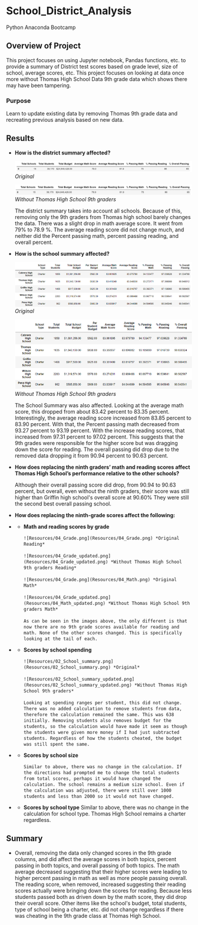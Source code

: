 # School_District_Analysis
Python Anaconda Bootcamp
## Overview of Project
This project focuses on using Jupyter notebook, Pandas functions, etc. to provide a summary of District test scores based on grade level, size of school, average scores, etc. This project focuses on looking at data once more without Thomas High School Data 9th grade data which shows there may have been tampering.
### Purpose
Learn to update existing data by removing Thomas 9th grade data and recreating previous analysis based on new data.

## Results
- **How is the district summary affected?**

    ![Resources/01_District_Summary.png](Resources/01_District_Summary.png) *Original*

    ![Resources/00_import_files_updated.png](Resources/01_District_Summary_updated.png) *Without Thomas High School 9th graders*

    The district summary takes into account all schools. Because of this, removing only the 9th graders from Thomas high school barely changes the data. There was a slight drop in math average score. It went from 79% to 78.9 %. The average reading score did not change much, and neither did the Percent passing math, percent passing reading, and overall percent.

- **How is the school summary affected?**

    ![Resources/03_Thomas.png](Resources/03_Thomas.png) *Original*

    ![Resources/03_Thomas_updated.png](Resources/03_Thomas_updated.png) *Without Thomas High School 9th graders*

    The School Summary was also affected. Looking at the average math score, this dropped from about 83.42 percent to 83.35 percent. Interestingly, the average reading score increased from 83.85 percent to 83.90 percent. With that, the Percent passing math decreased from 93.27 percent to 93.19 percent. With the increase reading scores,  that increased from 97.31 percent to 97.02 percent. This suggests that the 9th grades were responsible for the higher score but was dragging down the score for reading. The overall passing did drop due to the removed data dropping it from 90.94 percent to 90.63 percent.

- **How does replacing the ninth graders’ math and reading scores affect Thomas High School’s performance relative to the other schools?**

    Although their overall passing score did drop, from 90.94 to 90.63 percent, but overall, even without the ninth graders, their score was still higher than Griffin high school's overall score at 90.60% They were still the second best overall passing school.

- **How does replacing the ninth-grade scores affect the following:**
- - **Math and reading scores by grade**

        ![Resources/04_Grade.png](Resources/04_Grade.png) *Original Reading*

        ![Resources/04_Grade_updated.png](Resources/04_Grade_updated.png) *Without Thomas High School 9th graders Reading*

        ![Resources/04_Grade.png](Resources/04_Math.png) *Original Math* 

        ![Resources/04_Grade_updated.png](Resources/04_Math_updated.png) *Without Thomas High School 9th graders Math*

        As can be seen in the images above, the only different is that now there are no 9th grade scores available for reading and math. None of the other scores changed. This is specifically looking at the tail of each.


- - **Scores by school spending**

        ![Resources/02_School_summary.png](Resources/02_School_summary.png) *Original*

        ![Resources/02_School_summary_updated.png](Resources/02_School_summary_updated.png) *Without Thomas High School 9th graders*
        
        Looking at spending ranges per student, this did not change. There was no added calculation to remove students from data, therefore the calculation remained the same. This was 638 initially. Removing students also removes budget for the students, so the calculation would have made it seem as though the students were given more money if I had just subtracted students. Regardless of how the students cheated, the budget was still spent the same.

- - **Scores by school size**

        Similar to above, there was no change in the calculation. If the directions had prompted me to change the total students from total scores, perhaps it would have changed the calculation. The school remains a medium size school. Even if the calculation was adjusted, there were still over 1000 students and less than 2000 so it would not have changed.

- - **Scores by school type**
        Similar to above, there was no change in the calculation for school type. Thomas High School remains a charter regardless.


## Summary
- Overall, removing the data only changed scores in the 9th grade columns, and did affect the average scores in both topics, percent passing in both topics, and overall passing of both topics. The math average decreased suggesting that their higher scores were leading to higher percent passing in math as well as more people passing overall. The reading score, when removed, increased suggesting their reading scores actually were bringing down the scores for reading. Because less students passed both as driven down by the math score, they did drop their overall score. Other items like the school's budget, total students, type of school being a charter, etc. did not change regardless if there was cheating in the 9th grade class at Thomas High School.